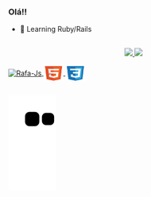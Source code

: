 ### Olá!! 

- 🌱 Learning Ruby/Rails

##

<div align="center">
  <a href="https://github.com/AthyrsonLopes">
  <img height="150em" src="https://github-readme-stats.vercel.app/api?username=athyrsonlopes&show_icons=true&theme=gruvbox_light&include_all_commits=true&count_private=true"/>
  <img height="150em" src="https://github-readme-stats.vercel.app/api/top-langs/?username=athyrsonlopes&layout=compact&langs_count=7&theme=gruvbox_light"/>
 </div>

 

  <div style="display: inline_block"><br>
  <img align="center" alt="Rafa-Js" height="30" width="40" src="https://cdn.jsdelivr.net/gh/devicons/devicon/icons/ruby/ruby-plain-wordmark.svg">
  <img align="center" alt="Rafa-HTML" height="30" width="40" src="https://raw.githubusercontent.com/devicons/devicon/master/icons/html5/html5-original.svg">
  <img align="center" alt="Rafa-CSS" height="30" width="40" src="https://raw.githubusercontent.com/devicons/devicon/master/icons/css3/css3-original.svg">
</div>
  
  ##
 
 ![Snake animation](https://github.com/athyrsonlopes/athyrsonlopes/blob/output/github-contribution-grid-snake.svg)



